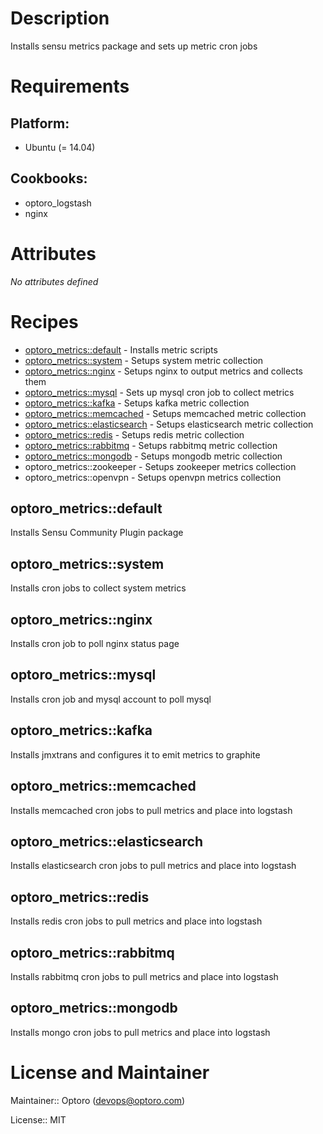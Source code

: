 # Description

Installs sensu metrics package and sets up metric cron jobs

# Requirements

## Platform:

* Ubuntu (= 14.04)

## Cookbooks:

* optoro_logstash
* nginx

# Attributes

*No attributes defined*

# Recipes

* [optoro_metrics::default](#optoro_metricsdefault) - Installs metric scripts
* [optoro_metrics::system](#optoro_metricssystem) - Setups system metric collection
* [optoro_metrics::nginx](#optoro_metricsnginx) - Setups nginx to output metrics and collects them
* [optoro_metrics::mysql](#optoro_metricsmysql) - Sets up mysql cron job to collect metrics
* [optoro_metrics::kafka](#optoro_metricskafka) - Setups kafka metric collection
* [optoro_metrics::memcached](#optoro_metricsmemcached) - Setups memcached metric collection
* [optoro_metrics::elasticsearch](#optoro_metricselasticsearch) - Setups elasticsearch metric collection
* [optoro_metrics::redis](#optoro_metricsredis) - Setups redis metric collection
* [optoro_metrics::rabbitmq](#optoro_metricsrabbitmq) - Setups rabbitmq metric collection
* [optoro_metrics::mongodb](#optoro_metricsmongodb) - Setups mongodb metric collection
* optoro_metrics::zookeeper - Setups zookeeper metrics collection
* optoro_metrics::openvpn - Setups openvpn metrics collection

## optoro_metrics::default

Installs Sensu Community Plugin package

## optoro_metrics::system

Installs cron jobs to collect system metrics

## optoro_metrics::nginx

Installs cron job to poll nginx status page

## optoro_metrics::mysql

Installs cron job and mysql account to poll mysql

## optoro_metrics::kafka

Installs jmxtrans and configures it to emit metrics to graphite

## optoro_metrics::memcached

Installs memcached cron jobs to pull metrics and place into logstash

## optoro_metrics::elasticsearch

Installs elasticsearch cron jobs to pull metrics and place into logstash

## optoro_metrics::redis

Installs redis cron jobs to pull metrics and place into logstash

## optoro_metrics::rabbitmq

Installs rabbitmq cron jobs to pull metrics and place into logstash

## optoro_metrics::mongodb

Installs mongo cron jobs to pull metrics and place into logstash

# License and Maintainer

Maintainer:: Optoro (<devops@optoro.com>)

License:: MIT
